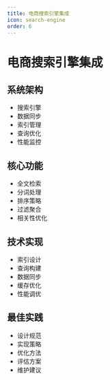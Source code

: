 ```yaml
---
title: 电商搜索引擎集成
icon: search-engine
order: 6
---
```


# 电商搜索引擎集成

## 系统架构
- 搜索引擎
- 数据同步
- 索引管理
- 查询优化
- 性能监控

## 核心功能
- 全文检索
- 分词处理
- 排序策略
- 过滤聚合
- 相关性优化

## 技术实现
- 索引设计
- 查询构建
- 数据同步
- 缓存优化
- 性能调优

## 最佳实践
- 设计规范
- 实现策略
- 优化方法
- 评估方案
- 维护建议
